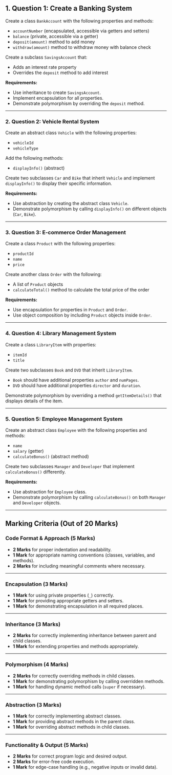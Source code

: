 
## **1. Question 1: Create a Banking System**  
Create a class `BankAccount` with the following properties and methods:  
- `accountNumber` (encapsulated, accessible via getters and setters)  
- `balance` (private, accessible via a getter)  
- `deposit(amount)` method to add money  
- `withdraw(amount)` method to withdraw money with balance check  

Create a subclass `SavingsAccount` that:  
- Adds an interest rate property  
- Overrides the `deposit` method to add interest  

**Requirements:**  
- Use inheritance to create `SavingsAccount`.  
- Implement encapsulation for all properties.  
- Demonstrate polymorphism by overriding the `deposit` method.

---

### **2. Question 2: Vehicle Rental System**  
Create an abstract class `Vehicle` with the following properties:  
- `vehicleId`  
- `vehicleType`  

Add the following methods:  
- `displayInfo()` (abstract)  

Create two subclasses `Car` and `Bike` that inherit `Vehicle` and implement `displayInfo()` to display their specific information.

**Requirements:**  
- Use abstraction by creating the abstract class `Vehicle`.  
- Demonstrate polymorphism by calling `displayInfo()` on different objects (`Car`, `Bike`).

---

### **3. Question 3: E-commerce Order Management**  
Create a class `Product` with the following properties:  
- `productId`  
- `name`  
- `price`  

Create another class `Order` with the following:  
- A list of `Product` objects  
- `calculateTotal()` method to calculate the total price of the order  

**Requirements:**  
- Use encapsulation for properties in `Product` and `Order`.  
- Use object composition by including `Product` objects inside `Order`.  

---

### **4. Question 4: Library Management System**  
Create a class `LibraryItem` with properties:  
- `itemId`  
- `title`  

Create two subclasses `Book` and `DVD` that inherit `LibraryItem`.  
- `Book` should have additional properties `author` and `numPages`.  
- `DVD` should have additional properties `director` and `duration`.  

Demonstrate polymorphism by overriding a method `getItemDetails()` that displays details of the item.

---

### **5. Question 5: Employee Management System**  
Create an abstract class `Employee` with the following properties and methods:  
- `name`  
- `salary` (getter)  
- `calculateBonus()` (abstract method)  

Create two subclasses `Manager` and `Developer` that implement `calculateBonus()` differently.  

**Requirements:**  
- Use abstraction for `Employee` class.  
- Demonstrate polymorphism by calling `calculateBonus()` on both `Manager` and `Developer` objects.

---

## **Marking Criteria (Out of 20 Marks)**  

### **Code Format & Approach (5 Marks)**  
- **2 Marks** for proper indentation and readability.  
- **1 Mark** for appropriate naming conventions (classes, variables, and methods).  
- **2 Marks** for including meaningful comments where necessary.

---

### **Encapsulation (3 Marks)**  
- **1 Mark** for using private properties (`_`) correctly.  
- **1 Mark** for providing appropriate getters and setters.  
- **1 Mark** for demonstrating encapsulation in all required places.

---

### **Inheritance (3 Marks)**  
- **2 Marks** for correctly implementing inheritance between parent and child classes.  
- **1 Mark** for extending properties and methods appropriately.

---

### **Polymorphism (4 Marks)**  
- **2 Marks** for correctly overriding methods in child classes.  
- **1 Mark** for demonstrating polymorphism by calling overridden methods.  
- **1 Mark** for handling dynamic method calls (`super` if necessary).

---

### **Abstraction (3 Marks)**  
- **1 Mark** for correctly implementing abstract classes.  
- **1 Mark** for providing abstract methods in the parent class.  
- **1 Mark** for overriding abstract methods in child classes.

---

### **Functionality & Output (5 Marks)**  
- **2 Marks** for correct program logic and desired output.  
- **2 Marks** for error-free code execution.  
- **1 Mark** for edge-case handling (e.g., negative inputs or invalid data).
